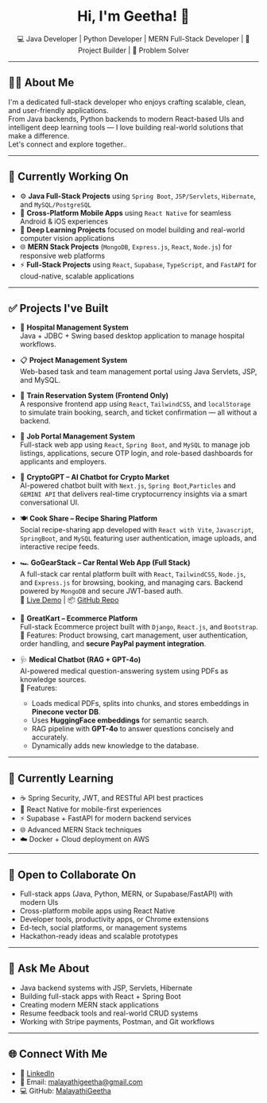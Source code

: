 <h1 align="center">Hi, I'm Geetha! 👋</h1>
<p align="center">
  💻 Java Developer | Python Developer | MERN Full-Stack Developer |  🚀 Project Builder | 🧠 Problem Solver
</p>

---

## 👩‍💻 About Me

I'm a dedicated full-stack developer who enjoys crafting scalable, clean, and user-friendly applications.  
From Java backends, Python backends to modern React-based UIs and intelligent deep learning tools — I love building real-world solutions that make a difference.  
Let's connect and explore together..

---

## 🚧 Currently Working On

- ⚙️ **Java Full-Stack Projects** using `Spring Boot`, `JSP/Servlets`, `Hibernate`, and `MySQL/PostgreSQL`
- 📱 **Cross-Platform Mobile Apps** using `React Native` for seamless Android & iOS experiences
- 🧠 **Deep Learning Projects** focused on model building and real-world computer vision applications
- 🌐 **MERN Stack Projects** (`MongoDB`, `Express.js`, `React`, `Node.js`) for responsive web platforms
- ⚡ **Full-Stack Projects** using `React`, `Supabase`, `TypeScript`, and `FastAPI` for cloud-native, scalable applications

---

## ✅ Projects I've Built

- 🏥 **Hospital Management System**  
  Java + JDBC + Swing based desktop application to manage hospital workflows.

- 📋 **Project Management System**  
  Web-based task and team management portal using Java Servlets, JSP, and MySQL.

- 🚆 **Train Reservation System (Frontend Only)**  
  A responsive frontend app using `React`, `TailwindCSS`, and `localStorage` to simulate train booking, search, and ticket confirmation — all without a backend.

- 💼 **Job Portal Management System**  
  Full-stack web app using `React`, `Spring Boot`, and `MySQL` to manage job listings, applications, secure OTP login, and role-based dashboards for applicants and employers.

- 🤖 **CryptoGPT – AI Chatbot for Crypto Market**  
  AI-powered chatbot built with `Next.js`, `Spring Boot`,`Particles` and `GEMINI API` that delivers real-time cryptocurrency insights via a smart conversational UI.

- 🍽️ **Cook Share – Recipe Sharing Platform**  
  Social recipe-sharing app developed with `React with Vite`, `Javascript`, `SpringBoot`, and `MySQL` featuring user authentication, image uploads, and interactive recipe feeds.
  
- 🏎️ **GoGearStack – Car Rental Web App (Full Stack)**  
  A full-stack car rental platform built with `React`, `TailwindCSS`, `Node.js`, and `Express.js` for browsing, booking, and managing cars. Backend powered by `MongoDB` and secure JWT-based auth.  
  🔗 [Live Demo](https://car-rental-frontend-one-mu.vercel.app) | 📦 [GitHub Repo](https://github.com/malayathigeetha/GoGearStack)

- 🛒 **GreatKart – Ecommerce Platform**  
  Full-stack Ecommerce project built with `Django`, `React.js`, and `Bootstrap`.  
  🔹 Features: Product browsing, cart management, user authentication, order handling, and **secure PayPal payment integration**.  

- 🩺 **Medical Chatbot (RAG + GPT-4o)**  
  AI-powered medical question-answering system using PDFs as knowledge sources.  
  🔹 Features:
  - Loads medical PDFs, splits into chunks, and stores embeddings in **Pinecone vector DB**.
  - Uses **HuggingFace embeddings** for semantic search.
  - RAG pipeline with **GPT-4o** to answer questions concisely and accurately.
  - Dynamically adds new knowledge to the database. 

---

## 🌱 Currently Learning

- ☕ Spring Security, JWT, and RESTful API best practices
- 📲 React Native for mobile-first experiences   
- ⚡ Supabase + FastAPI for modern backend services  
- 🌐 Advanced MERN Stack techniques  
- ☁️ Docker + Cloud deployment on AWS

---

## 🤝 Open to Collaborate On

- Full-stack apps (Java, Python, MERN, or Supabase/FastAPI) with modern UIs  
- Cross-platform mobile apps using React Native  
- Developer tools, productivity apps, or Chrome extensions  
- Ed-tech, social platforms, or management systems  
- Hackathon-ready ideas and scalable prototypes

---

## 💬 Ask Me About

- Java backend systems with JSP, Servlets, Hibernate  
- Building full-stack apps with React + Spring Boot  
- Creating modern MERN stack applications  
- Resume feedback tools and real-world CRUD systems  
- Working with Stripe payments, Postman, and Git workflows

---

## 🌐 Connect With Me

- 🔗 [LinkedIn](https://www.linkedin.com/in/malayathi-geetha-ab8544286)
- 📧 Email: malayathigeetha@gmail.com
- 💻 GitHub: [MalayathiGeetha](https://github.com/malayathigeeth)
